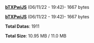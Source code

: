 [**bTXPwiJS**](/data/bTXPwiJS.txt) (06/11/22 - 19:42)- 1667 bytes

[**bTXPwiJS**](/data/bTXPwiJS.txt) (06/11/22 - 19:42)- 1667 bytes

**Total Datas**: 1911

**Total Size**: 10.95 MB / 11.0 MB